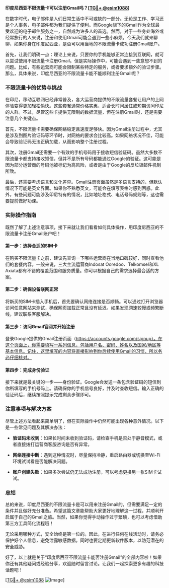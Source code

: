 **印度尼西亚不限流量卡可以注册Gmail吗？[[TG💪+ @esim1088](https://t.me/s/esim1088)]**

在数字时代，电子邮件是人们日常生活中不可或缺的一部分。无论是工作、学习还是个人事务，电子邮件都为我们提供了便利。而Google旗下的Gmail作为全球最受欢迎的电子邮件服务之一，自然成为许多人的首选。然而，对于一些身处海外或经常旅行的人来说，注册和使用Gmail可能会遇到一些小麻烦。今天我们就来聊聊，如果你身在印度尼西亚，是否可以用当地的不限流量卡成功注册Gmail账户。

首先，让我们明确一点：理论上来说，只要你的手机能够正常连接到互联网，就可以尝试使用不限流量卡注册Gmail。但是实际操作中，可能会遇到一些意想不到的问题。比如，有些运营商可能会限制某些特定的服务，或者要求额外的验证步骤。那么，具体来说，印度尼西亚的不限流量卡能不能顺利注册Gmail呢？

### 不限流量卡的优势与挑战

在印尼，移动互联网已经非常普及，各大运营商提供的不限流量套餐让用户的上网体验变得更加轻松愉快。这些套餐通常价格实惠，适合长时间居住或短期访问印尼的人群。不过，尽管这些卡提供无限制的数据流量，但在注册Gmail时，还是需要注意几个关键点。

首先，不限流量卡需要确保网络稳定且速度足够快。因为Gmail注册过程中，尤其是涉及到图片验证码等环节时，对网络的要求会比较高。如果网络状况不佳，可能会导致验证码无法正确加载，从而影响整个注册过程。

其次，注册Gmail还需要一个有效的手机号码用于接收短信验证码。虽然大多数不限流量卡都支持接收短信，但并不是所有号码都能通过Google的验证。这可能是因为部分运营商的号码池被标记为高风险，或者是由于Google的反垃圾邮件机制所致。

最后，还需要考虑语言和文化差异。Gmail注册页面虽然是多语言支持的，但默认情况下可能是英文界面。如果你不熟悉英文，可能会在填写表格时感到困惑。此外，有些问题可能涉及印尼特有的情况，比如地址格式、电话号码规则等，这也需要提前做好功课。

### 实际操作指南

既然了解了上述注意事项，接下来就让我们看看如何具体操作，用印度尼西亚的不限流量卡注册Gmail账户吧！

#### 第一步：选择合适的SIM卡

在购买不限流量卡之前，建议先查询一下哪些运营商在当地口碑较好，同时查看他们的套餐内容。一般来说，三大主流运营商Indosat Ooredoo、Telkomsel和XL Axiata都有不错的覆盖范围和服务质量。你可以根据自己的需求选择最合适的方案。

#### 第二步：确保设备联网正常

将新买的SIM卡插入手机后，首先要确认网络连接是否顺畅。可以通过打开浏览器访问任意网站来测试，确保网页加载正常且没有延迟。如果发现网速较慢或频繁断线，建议联系客服解决。

#### 第三步：访问Gmail官网并开始注册

登录Google提供的Gmail注册页面（https://accounts.google.com/signup）。在这个页面上，你需要填写一系列信息，包括用户名、密码、姓名以及国家/地区等基本信息。记住，这里填写的内容将直接影响到你后续使用Gmail的习惯，所以务必仔细核对。

#### 第四步：完成身份验证

接下来就是最关键的一步——身份验证。Google会发送一条包含验证码的短信到你所填写的手机号码上。请确保你的手机信号良好，并及时查收短信。输入正确的验证码后，继续按照提示完成剩余步骤即可。

### 注意事项与解决方案

尽管上述方法看起来简单明了，但在实际操作中仍然可能出现各种意外情况。以下是一些常见问题及其解决办法：

- **验证码未收到**：如果长时间未收到验证码，请检查手机是否处于静音模式，或者直接拨打运营商客服咨询是否有异常。
  
- **网络连接中断**：遇到这种情况时，尽量保持冷静，重启路由器或切换至Wi-Fi环境试试看是否能解决问题。
  
- **账户创建失败**：如果多次尝试仍无法成功注册，可以考虑更换另一张SIM卡试试。

### 总结

总的来说，印度尼西亚的不限流量卡是可以用来注册Gmail的，但需要满足一定的条件并且做好充分准备。希望这篇文章能帮助大家更好地理解这一过程，并顺利开启属于自己的Gmail之旅。当然，如果你觉得手动操作过于繁琐，也可以考虑借助第三方工具简化流程哦！

无论采用哪种方式，安全始终是第一位的。因此，在进行任何在线活动时，请务必保护好个人信息，避免泄露敏感数据。同时也要定期更新软件版本，以防范潜在的安全威胁。

好了，以上就是关于“印度尼西亚不限流量卡能否注册Gmail”的全部内容啦！如果你还有其他疑问或经验分享，欢迎随时留言讨论。让我们一起探索更多有趣的科技话题吧！

[[TG💪+ @esim1088](https://t.me/s/esim1088) ![Image](https://i.postimg.cc/4NQfJmqS/Snipaste-2025-05-13-00-14-12.png)]